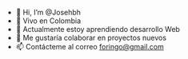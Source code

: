 - 👋 Hi, I’m @Josehbh
- 👀 Vivo en Colombia
- 🌱 Actualmente estoy aprendiendo desarrollo Web
- 💞️ Me gustaría colaborar en proyectos nuevos
- 📫 Contácteme al correo foringo@gmail.com

<!---
Josehbh/Josehbh is a ✨ special ✨ repository because its `README.md` (this file) appears on your GitHub profile.
You can click the Preview link to take a look at your changes.
--->
